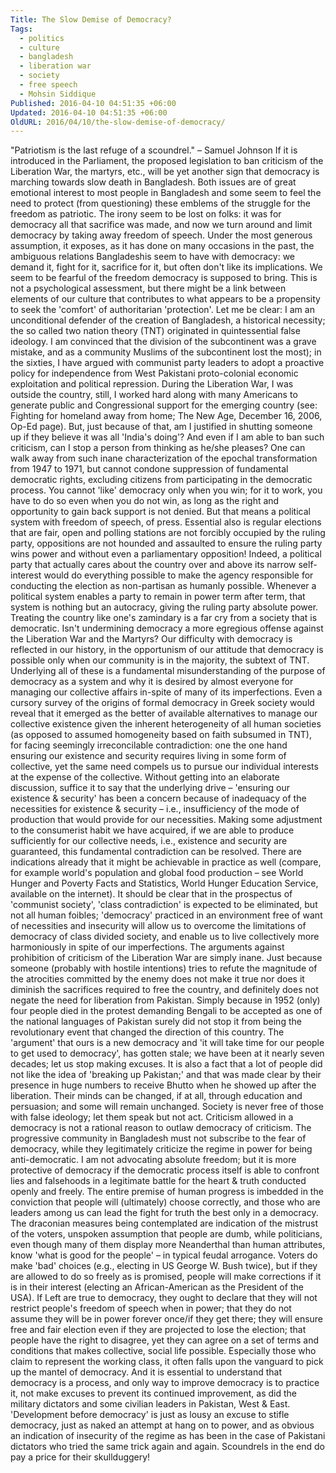 ```yaml
---
Title: The Slow Demise of Democracy?
Tags:
  - politics
  - culture
  - bangladesh
  - liberation war
  - society
  - free speech
  - Mohsin Siddique
Published: 2016-04-10 04:51:35 +06:00
Updated: 2016-04-10 04:51:35 +06:00
OldURL: 2016/04/10/the-slow-demise-of-democracy/
---
```


"Patriotism is the last refuge of a scoundrel." – Samuel Johnson
If it is introduced in the Parliament, the proposed legislation to ban criticism of the Liberation War, the martyrs, etc., will be yet another sign that democracy is marching towards slow death in Bangladesh. Both issues are of great emotional interest to most people in Bangladesh and some seem to feel the need to protect (from questioning) these emblems of the struggle for the freedom as patriotic. The irony seem to be lost on folks: it was for democracy all that sacrifice was made, and now we turn around and limit democracy by taking away freedom of speech. Under the most generous assumption, it exposes, as it has done on many occasions in the past, the ambiguous relations Bangladeshis seem to have with democracy: we demand it, fight for it, sacrifice for it, but often don't like its implications.  We seem to be fearful of the freedom democracy is supposed to bring. This is not a psychological assessment, but there might be a link between elements of our culture that contributes to what appears to be a propensity to seek the 'comfort' of authoritarian 'protection'.
Let me be clear: I am an unconditional defender of the creation of Bangladesh, a historical necessity; the so called two nation theory (TNT) originated in quintessential false ideology.  I am convinced that the division of the subcontinent was a grave mistake, and as a community Muslims of the subcontinent lost the most); in the sixties, I have argued with communist party leaders to adopt a proactive policy for independence from West Pakistani proto-colonial economic exploitation and political repression. During the Liberation War, I was outside the country, still, I worked hard along with many Americans to generate public and Congressional support for the emerging country (see: Fighting for homeland away from home; The New Age, December 16, 2006, Op-Ed page). But, just because of that, am I justified in shutting someone up if they believe it was all 'India's doing'? And even if I am able to ban such criticism, can I stop a person from thinking as he/she pleases? One can walk away from such inane characterization of the epochal transformation from 1947 to 1971, but cannot condone suppression of fundamental democratic rights, excluding citizens from participating in the democratic process.
You cannot 'like' democracy only when you win; for it to work, you have to do so even when you do not win, as long as the right and opportunity to gain back support is not denied. But that means a political system with freedom of speech, of press. Essential also is regular elections that are fair, open and polling stations are not forcibly occupied by the ruling party, oppositions are not hounded and assaulted to ensure the ruling party wins power and without even a parliamentary opposition! Indeed, a political party that actually cares about the country over and above its narrow self-interest would do everything possible to make the agency responsible for conducting the election as non-partisan as humanly possible. Whenever a political system enables a party to remain in power term after term, that system is nothing but an autocracy,                                                                                                                                                                                                                                                                                                                                                                                                                                                                             giving the ruling party absolute power. Treating the country like one's zamindary is a far cry from a society that is democratic. Isn't undermining democracy a more egregious offense against the Liberation War and the Martyrs?
Our difficulty with democracy is reflected in our history, in the opportunism of our attitude that democracy is possible only when our community is in the majority, the subtext of TNT. Underlying all of these is a fundamental misunderstanding of the purpose of democracy as a system and why it is desired by almost everyone for managing our collective affairs in-spite of many of its imperfections. Even a cursory survey of the origins of formal democracy in Greek society would reveal that it emerged as the better of available alternatives to manage our collective existence given the inherent heterogeneity of all human societies (as opposed to assumed homogeneity based on faith subsumed in TNT), for facing seemingly irreconcilable contradiction: one the one hand ensuring our existence and security requires living in some form of collective, yet the same need compels us to pursue our individual interests at the expense of the collective. Without getting into an elaborate discussion, suffice it to say that the underlying drive – 'ensuring our existence &amp; security' has been a concern because of inadequacy of the necessities for existence &amp; security – i.e., insufficiency of the mode of production that would provide for our necessities. Making some adjustment to the consumerist habit we have acquired, if we are able to produce sufficiently for our collective needs, i.e., existence and security are guaranteed, this fundamental contradiction can be resolved. There are indications already that it might be achievable in practice as well (compare, for example world's population and global food production – see World Hunger and Poverty Facts and Statistics, World Hunger Education Service, available on the internet). It should be clear that in the prospectus of 'communist society', 'class contradiction' is expected to be eliminated, but not all human foibles; 'democracy' practiced in an environment free of want of necessities and insecurity will allow us to overcome the limitations of democracy of class divided society, and enable us to live collectively more harmoniously in spite of our imperfections.
The arguments against prohibition of criticism of the Liberation War are simply inane. Just because someone (probably with hostile intentions) tries to refute the magnitude of the atrocities committed by the enemy does not make it true nor does it diminish the sacrifices required to free the country, and definitely does not negate the need for liberation from Pakistan. Simply because in 1952 (only) four people died in the protest demanding Bengali to be accepted as one of the national languages of Pakistan surely did not stop it from being the revolutionary event that changed the direction of this country. The 'argument' that ours is a new democracy and 'it will take time for our people to get used to democracy', has gotten stale; we have been at it nearly seven decades; let us stop making excuses. 
It is also a fact that a lot of people did not like the idea of 'breaking up Pakistan;' and that was made clear by their presence in huge numbers to receive Bhutto when he showed up after the liberation. Their minds can be changed, if at all, through education and persuasion; and some will remain unchanged. Society is never free of those with false ideology; let them speak but not act. Criticism allowed in a democracy is not a rational reason to outlaw democracy of criticism.
The progressive community in Bangladesh must not subscribe to the fear of democracy, while they legitimately criticize the regime in power for being anti-democratic. I am not advocating absolute freedom; but it is more protective of democracy if the democratic process itself is able to confront lies and falsehoods in a legitimate battle for the heart &amp; truth conducted openly and freely. The entire premise of human progress is imbedded in the conviction that people will (ultimately) choose correctly, and those who are leaders among us can lead the fight for truth the best only in a democracy.
 The draconian measures being contemplated are indication of the mistrust of the voters, unspoken assumption that people are dumb, while politicians, even though many of them display more Neanderthal than human attributes, know 'what is good for the people' – in typical feudal arrogance. Voters do make 'bad' choices (e.g., electing in US George W. Bush twice), but if they are allowed to do so freely as is promised, people will make corrections if it is in their interest (electing an African-American as the President of the USA). If Left are true to democracy, they ought to declare that they will not restrict people's freedom of speech when in power; that they do not assume they will be in power forever once/if they get there; they will ensure free and fair election even if they are projected to lose the election; that people have the right to disagree, yet they can agree on a set of terms and conditions that makes collective, social life possible. Especially those who claim to represent the working class, it often falls upon the vanguard to pick up the mantel of democracy.
And it is essential to understand that democracy is a process, and only way to improve democracy is to practice it, not make excuses to prevent its continued improvement, as did the military dictators and some civilian leaders in Pakistan, West &amp; East. 'Development before democracy' is just as lousy an excuse to stifle democracy, just as naked an attempt at hang on to power, and as obvious an indication of insecurity of the regime as has been in the case of Pakistani dictators who tried the same trick again and again. Scoundrels in the end do pay a price for their skullduggery!  

